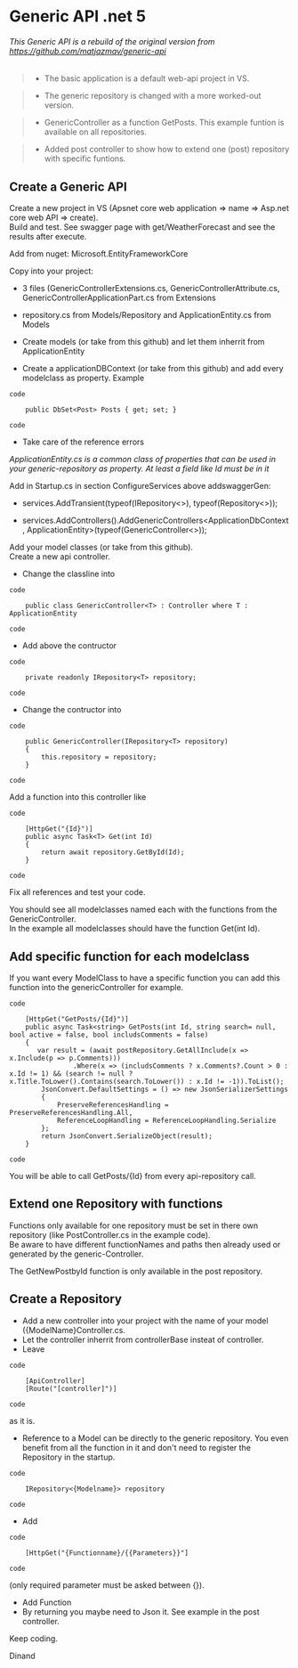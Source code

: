 # Generic API .net 5

###### This Generic API is a rebuild of the original version from https://github.com/matjazmav/generic-api

>- The basic application is a default web-api project in VS.

>- The generic repository is changed with a more worked-out version. 

>- GenericController as a function GetPosts. 
This example funtion is available on all repositories.

>- Added post controller to show how to extend one (post) repository with specific funtions. 

## Create a Generic API
Create a new project in VS (Apsnet core web application => name => Asp.net core web API => create).\
Build and test. See swagger page with get/WeatherForecast and see the results after execute.

Add from nuget: Microsoft.EntityFrameworkCore

Copy into your project:
- 3 files (GenericControllerExtensions.cs, GenericControllerAttribute.cs, GenericControllerApplicationPart.cs from Extensions
- repository.cs from Models/Repository and ApplicationEntity.cs from Models

- Create models (or take from this github) and let them inherrit from ApplicationEntity
- Create a applicationDBContext (or take from this github) and add every modelclass as property. Example 

`code` 

        public DbSet<Post> Posts { get; set; }
        
`code`

- Take care of the reference errors

*ApplicationEntity.cs is a common class of properties that can be used in your generic-repository as property. At least a field like Id must be in it*

Add in Startup.cs in section ConfigureServices above addswaggerGen:

-  services.AddTransient(typeof(IRepository<>), typeof(Repository<>));

-  services.AddControllers().AddGenericControllers<ApplicationDbContext, ApplicationEntity>(typeof(GenericController<>));

Add your model classes (or take from this github).\
Create a new api controller.
- Change the classline into 

`code` 

        public class GenericController<T> : Controller where T : ApplicationEntity 

`code`
- Add above the contructor 

`code` 

        private readonly IRepository<T> repository; 

`code`
- Change the contructor into

`code` 

        public GenericController(IRepository<T> repository)        
        {
            this.repository = repository;
        }
        
`code`

Add a function into this controller like

`code`

        [HttpGet("{Id}")]
        public async Task<T> Get(int Id) 
        {
            return await repository.GetById(Id);
        }

`code`

Fix all references and test your code. 

You should see all modelclasses named each with the functions from the GenericController.\
In the example all modelclasses should have the function Get(int Id).

## Add specific function for each modelclass
If you want every ModelClass to have a specific function you can add this function into the genericController for example.

`code`

        [HttpGet("GetPosts/{Id}")]
        public async Task<string> GetPosts(int Id, string search= null, bool active = false, bool includsComments = false)
        {
           var result = (await postRepository.GetAllInclude(x => x.Include(p => p.Comments)))
                    .Where(x => (includsComments ? x.Comments?.Count > 0 : x.Id != 1) && (search != null ? x.Title.ToLower().Contains(search.ToLower()) : x.Id != -1)).ToList();
            JsonConvert.DefaultSettings = () => new JsonSerializerSettings
            {
                PreserveReferencesHandling = PreserveReferencesHandling.All,
                ReferenceLoopHandling = ReferenceLoopHandling.Serialize
            };
            return JsonConvert.SerializeObject(result);
        }
        
`code`

You will be able to call GetPosts/{Id} from every api-repository call. 

## Extend one Repository with functions

Functions only available for one repository must be set in there own repository (like PostController.cs in the example code).\
Be aware to have different functionNames and paths then already used or generated by the generic-Controller. 

The GetNewPostbyId function is only available in the post repository.

## Create a Repository
- Add a new controller into your project with the name of your model ({ModelName}Controller.cs.
- Let the controller inherrit from controllerBase insteat of controller.
- Leave 

`code` 

        [ApiController]
        [Route("[controller]")] 

`code` 

as it is.
- Reference to a Model can be directly to the generic repository. You even benefit from all the function in it and don't need to register the Repository in the startup. 

 `code` 
 
        IRepository<{Modelname}> repository 
 
 `code`
 
- Add 

`code`

        [HttpGet("{Functionname}/{{Parameters}}"] 

`code` 

(only required parameter must be asked between {}).
- Add Function
- By returning you maybe need to Json it. See example in the post controller. 

Keep coding.

Dinand
